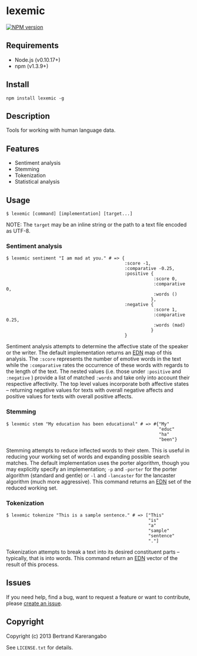 # lexemic  
[![NPM
version](https://badge.fury.io/js/lexemic.png)](http://badge.fury.io/js/lexemic)

## Requirements

* Node.js (v0.10.17+)
* npm (v1.3.9+)

## Install

	npm install lexemic -g

## Description

Tools for working with human language data.

## Features

* Sentiment analysis
* Stemming
* Tokenization
* Statistical analysis

## Usage

```
$ lexemic [command] [implementation] [target...]
```
NOTE: The `target` may be an inline string or the path to a text file encoded as UTF-8.

### Sentiment analysis

```
$ lexemic sentiment "I am mad at you." # => {  
                                             :score -1,  
                                             :comparative -0.25,  
                                             :positive {  
                                                        :score 0,  
                                                        :comparative 0,  
                                                        :words ()  
                                                       },  
                                             :negative {  
                                                        :score 1,  
                                                        :comparative 0.25,  
                                                        :words (mad)  
                                                       }  
                                             }
```
Sentiment analysis attempts to determine the affective state of the
speaker or the writer. The default implementation returns an
[EDN](https://github.com/edn-format/edn) map of this analysis. The `:score`
represents the number of emotive words in the text while the
`:comparative` rates the occurrence of these words with regards to the
length of the text. The nested values (i.e. those under `:positive` and
`:negative` ) provide a list of matched `:words` and take only into account
their respective affectivity. The top level values incorporate both
affective states – returning negative values for texts with overall negative
affects and positive values for texts with overall positive affects. 

### Stemming

```
$ lexemic stem "My education has been educational" # => #{"My"
                                                          "educ"
                                                          "ha"
                                                          "been"}
```
Stemming attempts to reduce inflected words to their stem. This is
useful in reducing your working set of words and expanding possible
search matches. The default implementation uses the porter
algorithm, though you may explicitly specify an implementation; `-p`
and `-porter` for the porter algorithm (standard and gentle) or `-l` and
`-lancaster` for the lancaster algorithm (much more aggressive). This
command returns an [EDN](https://github.com/edn-format/edn) set of the
reduced working set.

### Tokenization

```
$ lexemic tokenize "This is a sample sentence." # => ["This"
                                                      "is"
                                                      "a"
                                                      "sample"
                                                      "sentence"
                                                      "."]
```
Tokenization attempts to break a text into its desired constituent
parts – typically, that is into words. This command return an
[EDN](https://github.com/edn-format/edn) vector of the result of this
process. 

## Issues

If you need help, find a bug, want to request a feature or want to contribute, please
[create an issue](https://github.com/bertrandk/lexemic/issues/new).

## Copyright

Copyright (c) 2013 Bertrand Karerangabo

See `LICENSE.txt` for details.
